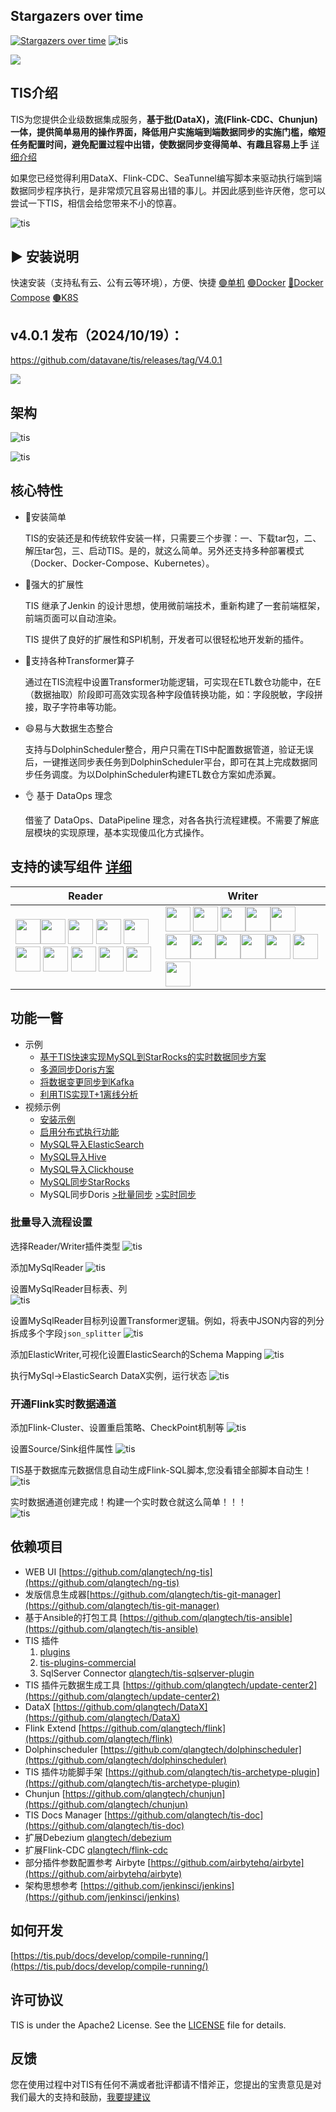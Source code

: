 ## Stargazers over time

[![Stargazers over time](https://starchart.cc/qlangtech/tis-solr.svg)](https://starchart.cc/qlangtech/tis-solr)
![tis](docs/tis-logo.png)


![](https://tokei.rs/b1/github/datavane/tis)
## TIS介绍

TIS为您提供企业级数据集成服务，**基于批(DataX)，流(Flink-CDC、Chunjun)一体，提供简单易用的操作界面，降低用户实施端到端数据同步的实施门槛，缩短任务配置时间，避免配置过程中出错，使数据同步变得简单、有趣且容易上手** [详细介绍](https://tis.pub/docs/)

如果您已经觉得利用DataX、Flink-CDC、SeaTunnel编写脚本来驱动执行端到端数据同步程序执行，是非常烦冗且容易出错的事儿。并因此感到些许厌倦，您可以尝试一下TIS，相信会给您带来不小的惊喜。

![tis](docs/execute_model_batch_incr.jpg)

## :arrow_forward: 安装说明

快速安装（支持私有云、公有云等环境），方便、快捷 [:green_circle:单机](https://tis.pub/docs/install/tis/uber) [:purple_circle:Docker](https://tis.pub/docs/install/tis/docker) [:large_blue_circle:Docker Compose](https://tis.pub/docs/install/tis/docker-compose) [:brown_circle:K8S](https://tis.pub/docs/install/tis/kubernetes)


## v4.0.1 发布（2024/10/19）：

https://github.com/datavane/tis/releases/tag/V4.0.1

<a href="https://www.bilibili.com/video/BV1rXC1YjECW"> <img src="https://github.com/user-attachments/assets/59a10a10-4a08-45d8-b157-01df5f9dbf5a" /> </a>


## 架构

![tis](docs/conceptual-diagram.png)

![tis](docs/tis-synoptic.png)



## 核心特性

* :hammer:安装简单

  TIS的安装还是和传统软件安装一样，只需要三个步骤：一、下载tar包，二、解压tar包，三、启动TIS。是的，就这么简单。另外还支持多种部署模式（Docker、Docker-Compose、Kubernetes）。

* :rocket:强大的扩展性

  TIS 继承了Jenkin 的设计思想，使用微前端技术，重新构建了一套前端框架，前端页面可以自动渲染。

  TIS 提供了良好的扩展性和SPI机制，开发者可以很轻松地开发新的插件。

* :repeat:支持各种Transformer算子

  通过在TIS流程中设置Transformer功能逻辑，可实现在ETL数仓功能中，在E（数据抽取）阶段即可高效实现各种字段值转换功能，如：字段脱敏，字段拼接，取子字符串等功能。

* :smile:易与大数据生态整合

  支持与DolphinScheduler整合，用户只需在TIS中配置数据管道，验证无误后，一键推送同步表任务到DolphinScheduler平台，即可在其上完成数据同步任务调度。为以DolphinScheduler构建ETL数仓方案如虎添翼。

* :ok_hand: 基于 DataOps 理念

  借鉴了 DataOps、DataPipeline 理念，对各各执行流程建模。不需要了解底层模块的实现原理，基本实现傻瓜化方式操作。


## 支持的读写组件 [详细](https://tis.pub/docs/plugin/source-sink/)
|Reader|Writer|
|--|--|
|<img src="docs/logo/cassandra.svg" width="40" /><img src="docs/logo/ftp.svg" width="40" />  <img src="docs/logo/hdfs.svg" width="40" /> <img src="docs/logo/mongodb.svg" width="40" />  <img src="docs/logo/mysql.svg" width="40" /> <img src="docs/logo/oracle.svg" width="40" />  <img src="docs/logo/oss.svg" width="40" />  <img src="docs/logo/postgresql.svg" width="40" /> <img src="docs/logo/sqlserver.svg" width="40" /> <img src="docs/logo/tidb.svg" width="40" /> | <img src="docs/logo/mysql.svg" width="40" /> <img src="docs/logo/doris.svg" width="40" /> <img src="docs/logo/spark.svg" width="40" /><img src="docs/logo/starrocks.svg" width="40" /><img src="docs/logo/cassandra.svg" width="40" /> <img src="docs/logo/postgresql.svg" width="40" /><img src="docs/logo/hive.svg" width="40" /><img src="docs/logo/clickhouse.svg" width="40" /><img src="docs/logo/ftp.svg" width="40" /><img src="docs/logo/oracle.svg" width="40" /> <img src="docs/logo/hdfs.svg" width="40" /><img src="docs/logo/es.svg" width="40" /> |



## 功能一瞥
- 示例
    * [基于TIS快速实现MySQL到StarRocks的实时数据同步方案](https://tis.pub/docs/example/mysql-sync-starrocks)
    * [多源同步Doris方案](https://tis.pub/docs/example/mysql-sync-doris)
    * [将数据变更同步到Kafka](https://tis.pub/docs/example/sink-2-kafka)
    * [利用TIS实现T+1离线分析](https://tis.pub/docs/example/dataflow)
- 视频示例
    * [安装示例](https://www.bilibili.com/video/BV18q4y1p73B/)
    * [启用分布式执行功能](https://www.bilibili.com/video/BV1Cq4y1D7z4?share_source=copy_web)
    * [MySQL导入ElasticSearch](https://www.bilibili.com/video/BV1G64y1B7wm?share_source=copy_web)
    * [MySQL导入Hive](https://www.bilibili.com/video/BV1Vb4y1z7DN?share_source=copy_web)
    * [MySQL导入Clickhouse](https://www.bilibili.com/video/BV1x64y1B7V8/)
    * [MySQL同步StarRocks](https://www.bilibili.com/video/BV19o4y1M7eq/)
    * MySQL同步Doris [>批量同步](https://www.bilibili.com/video/BV1eh4y1o7yQ) [>实时同步](https://www.bilibili.com/video/BV1nX4y1h7SW)
### 批量导入流程设置

选择Reader/Writer插件类型
![tis](docs/datax-add-step2.png)

添加MySqlReader
![tis](docs/add-mysql-reader.png)

设置MySqlReader目标表、列  
![tis](docs/select-tab-cols.png)

设置MySqlReader目标列设置Transformer逻辑。例如，将表中JSON内容的列分拆成多个字段`json_splitter`
![tis](docs/select-tab-cols-json-splitter.png)

添加ElasticWriter,可视化设置ElasticSearch的Schema Mapping
![tis](docs/add-elastic-writer.png)

执行MySql->ElasticSearch DataX实例，运行状态
![tis](docs/datax-exec-status.png)

### 开通Flink实时数据通道

添加Flink-Cluster、设置重启策略、CheckPoint机制等
![tis](docs/incr_step_1.png)

设置Source/Sink组件属性
![tis](docs/incr_step_2.png)

TIS基于数据库元数据信息自动生成Flink-SQL脚本,您没看错全部脚本自动生！
![tis](docs/incr_step_3.png)

实时数据通道创建完成！构建一个实时数仓就这么简单！！！   
![tis](docs/incr_step_4.png)

## 依赖项目

- WEB UI [https://github.com/qlangtech/ng-tis](https://github.com/qlangtech/ng-tis)
- 发版信息生成器[https://github.com/qlangtech/tis-git-manager](https://github.com/qlangtech/tis-git-manager)
- 基于Ansible的打包工具 [https://github.com/qlangtech/tis-ansible](https://github.com/qlangtech/tis-ansible)
- TIS 插件 
   1. [plugins](https://github.com/qlangtech/plugins) 
   2. [tis-plugins-commercial](https://github.com/qlangtech/tis-plugins-commercial)
   3. SqlServer Connector [qlangtech/tis-sqlserver-plugin](https://github.com/qlangtech/tis-sqlserver-plugin)
- TIS 插件元数据生成工具 [https://github.com/qlangtech/update-center2](https://github.com/qlangtech/update-center2)
- DataX [https://github.com/qlangtech/DataX](https://github.com/qlangtech/DataX)
- Flink Extend [https://github.com/qlangtech/flink](https://github.com/qlangtech/flink)
- Dolphinscheduler [https://github.com/qlangtech/dolphinscheduler](https://github.com/qlangtech/dolphinscheduler)
- TIS 插件功能脚手架 [https://github.com/qlangtech/tis-archetype-plugin](https://github.com/qlangtech/tis-archetype-plugin)
- Chunjun [https://github.com/qlangtech/chunjun](https://github.com/qlangtech/chunjun)
- TIS Docs Manager [https://github.com/qlangtech/tis-doc](https://github.com/qlangtech/tis-doc)
- 扩展Debezium [qlangtech/debezium](https://github.com/qlangtech/debezium)
- 扩展Flink-CDC [qlangtech/flink-cdc](https://github.com/qlangtech/flink-cdc)
- 部分插件参数配置参考 Airbyte [https://github.com/airbytehq/airbyte](https://github.com/airbytehq/airbyte)
- 架构思想参考 [https://github.com/jenkinsci/jenkins](https://github.com/jenkinsci/jenkins)

## 如何开发

[https://tis.pub/docs/develop/compile-running/](https://tis.pub/docs/develop/compile-running/)

## 许可协议

TIS is under the Apache2 License. See the [LICENSE](https://github.com/qlangtech/tis-solr/blob/master/LICENSE) file for details.

## 反馈

您在使用过程中对TIS有任何不满或者批评都请不惜斧正，您提出的宝贵意见是对我们最大的支持和鼓励，[我要提建议](https://github.com/qlangtech/tis/issues/new)
